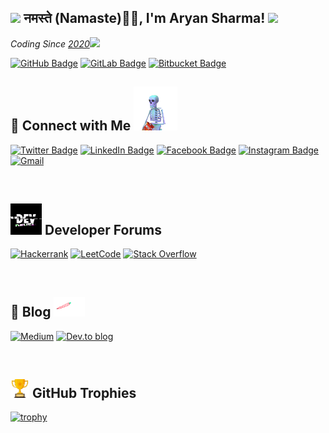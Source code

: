 <h2><img src="https://emojis.slackmojis.com/emojis/images/1531849430/4246/blob-sunglasses.gif?1531849430" width="30"/> नमस्ते (Namaste)🙏🏻, I'm Aryan Sharma! <img src="https://media.giphy.com/media/12oufCB0MyZ1Go/giphy.gif" width="70"></h2>

<p><em>Coding Since <a href="#">2020</a><img src="https://media.giphy.com/media/WUlplcMpOCEmTGBtBW/giphy.gif" width="30"> 
</em></p>

[![GitHub Badge](https://img.shields.io/badge/GitHub-100000?style=for-the-badge&logo=github&logoColor=white)](https://github.com/aryan1224)
[![GitLab Badge](https://img.shields.io/badge/GitLab-330F63?style=for-the-badge&logo=gitlab&logoColor=white)](http://www.savewalterwhite.com/)
[![Bitbucket Badge](https://img.shields.io/badge/Bitbucket-330F63?style=for-the-badge&logo=bitbucket&logoColor=white)](http://www.savewalterwhite.com/)

<!-- &nbsp; -->
  
## &#x1F44B; Connect with Me <img src="https://github.com/RajIshu/RajIshu/blob/main/eatingskeleton.gif" width="70">

[![Twitter Badge](https://img.shields.io/badge/Twitter-1DA1F2?style=for-the-badge&logo=twitter&logoColor=white)](http://www.savewalterwhite.com/)
[![LinkedIn Badge](https://img.shields.io/badge/LinkedIn-0077B5?style=for-the-badge&logo=linkedin&logoColor=white)](https://www.linkedin.com/in/aryan-sharma-0856921b9/)
[![Facebook Badge](https://img.shields.io/badge/Facebook-1877F2?style=for-the-badge&logo=facebook&logoColor=white)](http://www.savewalterwhite.com/)
[![Instagram Badge](https://img.shields.io/badge/Instagram-E4405F?style=for-the-badge&logo=instagram&logoColor=white)](http://www.savewalterwhite.com/)
[![Gmail](https://img.shields.io/badge/Gmail-D14836?style=for-the-badge&logo=gmail&logoColor=white)](mailto:heyaryan1224@gmail.com)

&nbsp;
## <img src="https://github.com/RajIshu/RajIshu/blob/main/Dev.gif" width="50"/> Developer Forums

[![Hackerrank](https://img.shields.io/badge/-Hackerrank-2EC866?style=for-the-badge&logo=HackerRank&logoColor=white)](http://www.savewalterwhite.com//)
[![LeetCode](https://img.shields.io/badge/LeetCode-000000?style=for-the-badge&logo=LeetCode&logoColor=#d16c06)](http://www.savewalterwhite.com/)
[![Stack Overflow](https://img.shields.io/badge/-Stackoverflow-FE7A16?style=for-the-badge&logo=stack-overflow&logoColor=white)](http://www.savewalterwhite.com/)


&nbsp;
## 📝 Blog <img src="https://github.com/RajIshu/RajIshu/blob/main/writingpencil.gif" width="50">
[![Medium](https://img.shields.io/badge/Medium-12100E?style=for-the-badge&logo=medium&logoColor=white)](https://rajishu.medium.com/)
[![Dev.to blog](https://img.shields.io/badge/dev.to-0A0A0A?style=for-the-badge&logo=dev.to&logoColor=white)](https://dev.to/rajishu)

&nbsp;
## <img src="https://github.com/RajIshu/RajIshu/blob/main/trophy.gif" width="30"/> GitHub Trophies

<!-- ## 	:trophy:GitHub Trophies -->

[![trophy](https://github-profile-trophy.vercel.app/?username=RajIshu&theme=radical&row=1)](https://github.com/RajIshu)

<!--
**RajIshu/RajIshu** is a ✨ _special_ ✨ repository because its `README.md` (this file) appears on your GitHub profile.

Here are some ideas to get you started:

- 🔭 I’m currently working on ...
- 🌱 I’m currently learning ...
- 👯 I’m looking to collaborate on ...
- 🤔 I’m looking for help with ...
- 💬 Ask me about ...
- 📫 How to reach me: ...
- 😄 Pronouns: ...
- ⚡ Fun fact: ...
-->
